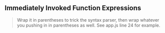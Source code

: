 ## Immediately Invoked Function Expressions

> Wrap it in parentheses to trick the syntax parser, then wrap whatever you pushing in in parentheses as well. See app.js line 24 for example.